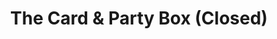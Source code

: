 ---
title: "The Card & Party Box (Closed)"
url: /grimsby/the-card-and-party-box-closed/
shop: gift
---